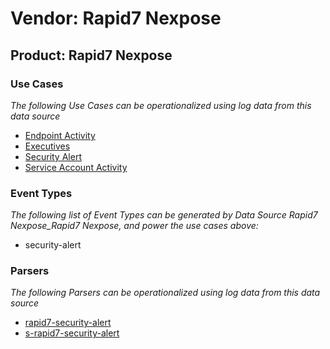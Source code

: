Vendor: Rapid7 Nexpose
======================
Product: Rapid7 Nexpose
-----------------------

### Use Cases

_The following Use Cases can be operationalized using log data from this data source_

* [Endpoint Activity](../UseCases/usecase_endpoint_activity.md)
* [Executives](../UseCases/usecase_executives.md)
* [Security Alert](../UseCases/usecase_security_alert.md)
* [Service Account Activity](../UseCases/usecase_service_account_activity.md)


### Event Types

_The following list of Event Types can be generated by Data Source Rapid7 Nexpose_Rapid7 Nexpose, and power the use cases above:_

- security-alert


### Parsers

_The following Parsers can be operationalized using log data from this data source_

* [rapid7-security-alert](../Parsers/parserContent_rapid7-security-alert.md)
* [s-rapid7-security-alert](../Parsers/parserContent_s-rapid7-security-alert.md)
